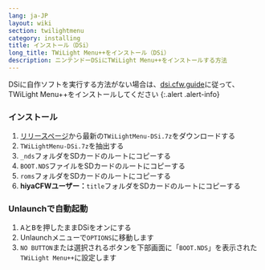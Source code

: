 ```yaml
---
lang: ja-JP
layout: wiki
section: twilightmenu
category: installing
title: インストール（DSi）
long_title: TWiLight Menu++をインストール（DSi）
description: ニンテンドーDSiにTWiLight Menu++をインストールする方法
---
```


DSiに自作ソフトを実行する方法がない場合は、[dsi.cfw.guide](https://dsi.cfw.guide)に従って、TWiLight Menu++をインストールしてください
{:.alert .alert-info}

### インストール
1. [リリースページ](https://github.com/DS-Homebrew/TWiLightMenu/releases)から最新の`TWiLightMenu-DSi.7z`をダウンロードする
1. `TWiLightMenu-DSi.7z`を抽出する
1. `_nds`フォルダをSDカードのルートにコピーする
1. `BOOT.NDS`ファイルをSDカードのルートにコピーする
1. `roms`フォルダをSDカードのルートにコピーする
1. **hiyaCFWユーザー：**`title`フォルダをSDカードのルートにコピーする

### Unlaunchで自動起動
1. <kbd class="face">A</kbd>と<kbd class="face">B</kbd>を押したままDSiをオンにする
1. Unlaunchメニューで`OPTIONS`に移動します
1. `NO BUTTON`または選択されるボタンを下部画面に「`BOOT.NDS`」を表示された`TWiLight Menu++`に設定します
